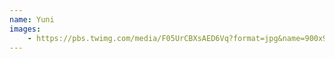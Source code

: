 ```yaml
---
name: Yuni
images:
    - https://pbs.twimg.com/media/F05UrCBXsAED6Vq?format=jpg&name=900x900
---
```

